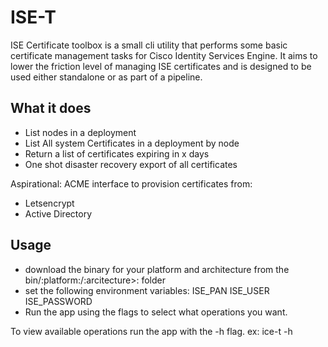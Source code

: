 # ISE-T
ISE Certificate toolbox is a small cli utility that performs some basic certificate management tasks for Cisco Identity Services Engine.  It aims to lower the friction level of managing ISE certificates and is designed to be used either standalone or as part of a pipeline.

## What it does

- List nodes in a deployment
- List All system Certificates in a deployment by node
- Return a list of certificates expiring in x days
- One shot disaster recovery export of all certificates

Aspirational:
ACME interface to provision certificates from:
- Letsencrypt
- Active Directory


## Usage
- download the binary for your platform and architecture from the bin/:platform:/:arcitecture>: folder
- set the following environment variables:
    ISE_PAN
    ISE_USER
    ISE_PASSWORD
- Run the app using the flags to select what operations you want.

To view available operations run the app with the -h flag.
ex:  ice-t -h

